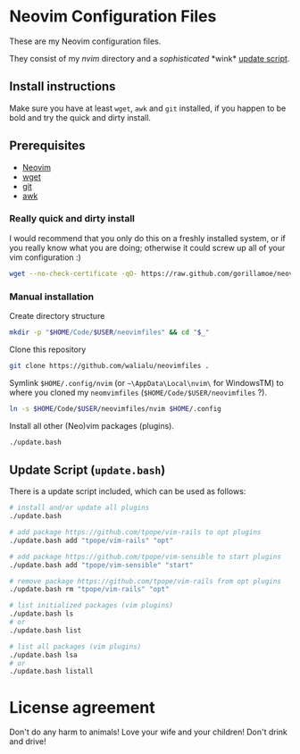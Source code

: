 # Neovim Configuration Files
These are my Neovim configuration files.

They consist of my *nvim* directory and a *sophisticated* \*wink\*
[update script][update.bash].

## Install instructions
Make sure you have at least `wget`, `awk` and `git` installed, if you happen to be
bold and try the quick and dirty install.

## Prerequisites

- [Neovim][NeovimWebsite]
- [wget][WgetWebsite]
- [git][GitWebsite]
- [awk][AwkWebsite]

### Really quick and dirty install

I would recommend that you only do this on a freshly installed system,
or if you really know what you are doing; otherwise it could screw up all of
your vim configuration :)

```bash
wget --no-check-certificate -qO- https://raw.github.com/gorillamoe/neovimfiles/master/update.bash | bash
```

### Manual installation

Create directory structure

```bash
mkdir -p "$HOME/Code/$USER/neovimfiles" && cd "$_"
```

Clone this repository

```bash
git clone https://github.com/walialu/neovimfiles .
```

Symlink `$HOME/.config/nvim` (or `~\AppData\Local\nvim\` for WindowsTM) to
where you cloned my `neomvimfiles` (`$HOME/Code/$USER/neovimfiles` ?).

```bash
ln -s $HOME/Code/$USER/neovimfiles/nvim $HOME/.config
```

Install all other (Neo)vim packages (plugins).

```bash
./update.bash
```

## Update Script (`update.bash`)

There is a update script included, which can be used as follows:

```bash
# install and/or update all plugins
./update.bash

# add package https://github.com/tpope/vim-rails to opt plugins
./update.bash add "tpope/vim-rails" "opt"

# add package https://github.com/tpope/vim-sensible to start plugins
./update.bash add "tpope/vim-sensible" "start"

# remove package https://github.com/tpope/vim-rails from opt plugins
./update.bash rm "tpope/vim-rails" "opt"

# list initialized packages (vim plugins)
./update.bash ls
# or
./update.bash list

# list all packages (vim plugins)
./update.bash lsa
# or
./update.bash listall
```

# License agreement #
Don't do any harm to animals!
Love your wife and your children!
Don't drink and drive!

[NeovimWebsite]: https://neovim.io/
[AwkWebsite]: https://www.gnu.org/software/gawk/manual/gawk.html
[WgetWebsite]: https://www.gnu.org/software/wget/
[GitWebsite]: https://git-scm.com/
[update.bash]: #update-script-updatebash
